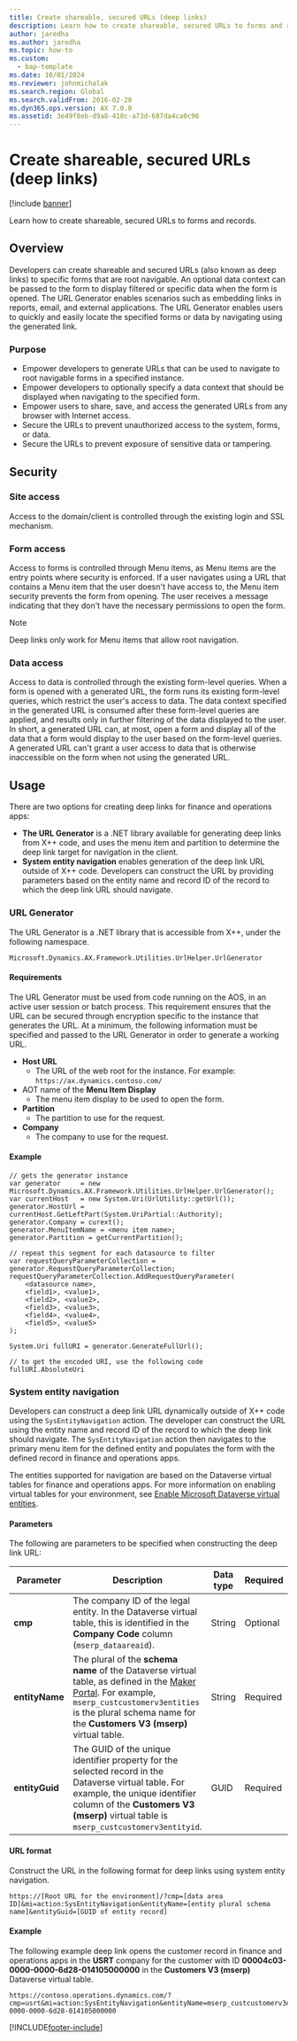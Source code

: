 ```yaml
---
title: Create shareable, secured URLs (deep links)
description: Learn how to create shareable, secured URLs to forms and records, with overviews on the purpose of shareable URLs, security, and usage.
author: jaredha
ms.author: jaredha
ms.topic: how-to
ms.custom: 
  - bap-template
ms.date: 10/01/2024
ms.reviewer: johnmichalak
ms.search.region: Global
ms.search.validFrom: 2016-02-28
ms.dyn365.ops.version: AX 7.0.0
ms.assetid: 3e49f8eb-d9a8-418c-a73d-687da4ca0c96
---
```


# Create shareable, secured URLs (deep links)

[!include [banner](../includes/banner.md)]

Learn how to create shareable, secured URLs to forms and records.

## Overview

Developers can create shareable and secured URLs (also known as deep links) to specific forms that are root navigable. An optional data context can be passed to the form to display filtered or specific data when the form is opened. The URL Generator enables scenarios such as embedding links in reports, email, and external applications. The URL Generator enables users to quickly and easily locate the specified forms or data by navigating using the generated link.

### Purpose

-   Empower developers to generate URLs that can be used to navigate to root navigable forms in a specified instance.
-   Empower developers to optionally specify a data context that should be displayed when navigating to the specified form.
-   Empower users to share, save, and access the generated URLs from any browser with Internet access.
-   Secure the URLs to prevent unauthorized access to the system, forms, or data.
-   Secure the URLs to prevent exposure of sensitive data or tampering.

## Security
### Site access

Access to the domain/client is controlled through the existing login and SSL mechanism.

### Form access
Access to forms is controlled through Menu items, as Menu items are the entry points where security is enforced. If a user navigates using a URL that contains a Menu item that the user doesn't have access to, the Menu item security prevents the form from opening. The user receives a message indicating that they don't have the necessary permissions to open the form. 

> [!NOTE]
> Deep links only work for Menu items that allow root navigation.

### Data access

Access to data is controlled through the existing form-level queries. When a form is opened with a generated URL, the form runs its existing form-level queries, which restrict the user's access to data. The data context specified in the generated URL is consumed after these form-level queries are applied, and results only in further filtering of the data displayed to the user. In short, a generated URL can, at most, open a form and display all of the data that a form would display to the user based on the form-level queries. A generated URL can't grant a user access to data that is otherwise inaccessible on the form when not using the generated URL.

## Usage
There are two options for creating deep links for finance and operations apps:
- **The URL Generator** is a .NET library available for generating deep links from X++ code, and uses the menu item and partition to determine the deep link target for navigation in the client.
- **System entity navigation** enables generation of the deep link URL outside of X++ code. Developers can construct the URL by providing parameters based on the entity name and record ID of the record to which the deep link URL should navigate.

### URL Generator

The URL Generator is a .NET library that is accessible from X++, under the following namespace.

```xpp
Microsoft.Dynamics.AX.Framework.Utilities.UrlHelper.UrlGenerator
```

#### Requirements

The URL Generator must be used from code running on the AOS, in an active user session or batch process. This requirement ensures that the URL can be secured through encryption specific to the instance that generates the URL. At a minimum, the following information must be specified and passed to the URL Generator in order to generate a working URL.

-   **Host URL**
    -   The URL of the web root for the instance. For example: `https://ax.dynamics.contoso.com/`
-   AOT name of the **Menu Item Display**
    -   The menu item display to be used to open the form.
-   **Partition**
    -   The partition to use for the request.
-   **Company**
    -   The company to use for the request.

#### Example

```xpp
// gets the generator instance
var generator     = new Microsoft.Dynamics.AX.Framework.Utilities.UrlHelper.UrlGenerator();
var currentHost   = new System.Uri(UrlUtility::getUrl());
generator.HostUrl = currentHost.GetLeftPart(System.UriPartial::Authority);
generator.Company = curext();
generator.MenuItemName = <menu item name>;
generator.Partition = getCurrentPartition(); 

// repeat this segment for each datasource to filter
var requestQueryParameterCollection = generator.RequestQueryParameterCollection;
requestQueryParameterCollection.AddRequestQueryParameter(
    <datasource name>,
    <field1>, <value1>,
    <field2>, <value2>,
    <field3>, <value3>,
    <field4>, <value4>,
    <field5>, <value5>
);

System.Uri fullURI = generator.GenerateFullUrl();

// to get the encoded URI, use the following code
fullURI.AbsoluteUri
```

### System entity navigation
Developers can construct a deep link URL dynamically outside of X++ code using the `SysEntityNavigation` action. The developer can construct the URL using the entity name and record ID of the record to which the deep link should navigate. The `SysEntityNavigation` action then navigates to the primary menu item for the defined entity and populates the form with the defined record in finance and operations apps. 

The entities supported for navigation are based on the Dataverse virtual tables for finance and operations apps. For more information on enabling virtual tables for your environment, see [Enable Microsoft Dataverse virtual entities](../power-platform/enable-virtual-entities.md).

#### Parameters

The following are parameters to be specified when constructing the deep link URL:

| Parameter | Description | Data type | Required | 
| --------- | ----------- | --------- | -------- |
| **cmp** | The company ID of the legal entity. In the Dataverse virtual table, this is identified in the **Company Code** column (`mserp_dataareaid`). | String | Optional |
| **entityName** | The plural of the **schema name** of the Dataverse virtual table, as defined in the [Maker Portal](https://make.powerapps.com). For example, `mserp_custcustomerv3entities` is the plural schema name for the **Customers V3 (mserp)** virtual table. | String | Required |
| **entityGuid** | The GUID of the unique identifier property for the selected record in the Dataverse virtual table. For example, the unique identifier column of the **Customers V3 (mserp)** virtual table is `mserp_custcustomerv3entityid`. | GUID | Required |

#### URL format

Construct the URL in the following format for deep links using system entity navigation.

```http
https://[Root URL for the environment]/?cmp=[data area ID]&mi=action:SysEntityNavigation&entityName=[entity plural schema name]&entityGuid=[GUID of entity record]

```

#### Example

The following example deep link opens the customer record in finance and operations apps in the **USRT** company for the customer with ID **00004c03-0000-0000-6d28-014105000000** in the **Customers V3 (mserp)** Dataverse virtual table.

```http
https://contoso.operations.dynamics.com/?cmp=usrt&mi=action:SysEntityNavigation&entityName=mserp_custcustomerv3entities&entityGuid=00004c03-0000-0000-6d28-014105000000

```

[!INCLUDE[footer-include](../../../includes/footer-banner.md)]
